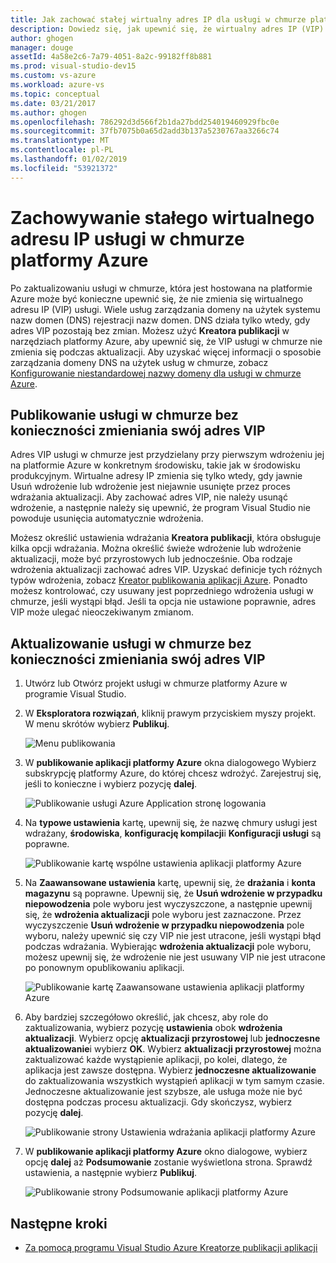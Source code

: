 ```yaml
---
title: Jak zachować stałej wirtualny adres IP dla usługi w chmurze platformy Azure | Dokumentacja firmy Microsoft
description: Dowiedz się, jak upewnić się, że wirtualny adres IP (VIP) usługi w chmurze platformy Azure nie zmienia się.
author: ghogen
manager: douge
assetId: 4a58e2c6-7a79-4051-8a2c-99182ff8b881
ms.prod: visual-studio-dev15
ms.custom: vs-azure
ms.workload: azure-vs
ms.topic: conceptual
ms.date: 03/21/2017
ms.author: ghogen
ms.openlocfilehash: 786292d3d566f2b1da27bdd254019460929fbc0e
ms.sourcegitcommit: 37fb7075b0a65d2add3b137a5230767aa3266c74
ms.translationtype: MT
ms.contentlocale: pl-PL
ms.lasthandoff: 01/02/2019
ms.locfileid: "53921372"
---
```

# <a name="retain-a-constant-virtual-ip-address-for-an-azure-cloud-service"></a>Zachowywanie stałego wirtualnego adresu IP usługi w chmurze platformy Azure
Po zaktualizowaniu usługi w chmurze, która jest hostowana na platformie Azure może być konieczne upewnić się, że nie zmienia się wirtualnego adresu IP (VIP) usługi. Wiele usług zarządzania domeny na użytek systemu nazw domen (DNS) rejestracji nazw domen. DNS działa tylko wtedy, gdy adres VIP pozostają bez zmian. Możesz użyć **Kreatora publikacji** w narzędziach platformy Azure, aby upewnić się, że VIP usługi w chmurze nie zmienia się podczas aktualizacji. Aby uzyskać więcej informacji o sposobie zarządzania domeny DNS na użytek usług w chmurze, zobacz [Konfigurowanie niestandardowej nazwy domeny dla usługi w chmurze Azure](/azure/cloud-services/cloud-services-custom-domain-name-portal).

## <a name="publish-a-cloud-service-without-changing-its-vip"></a>Publikowanie usługi w chmurze bez konieczności zmieniania swój adres VIP
Adres VIP usługi w chmurze jest przydzielany przy pierwszym wdrożeniu jej na platformie Azure w konkretnym środowisku, takie jak w środowisku produkcyjnym. Wirtualne adresy IP zmienia się tylko wtedy, gdy jawnie Usuń wdrożenie lub wdrożenie jest niejawnie usunięte przez proces wdrażania aktualizacji. Aby zachować adres VIP, nie należy usunąć wdrożenie, a następnie należy się upewnić, że program Visual Studio nie powoduje usunięcia automatycznie wdrożenia. 

Możesz określić ustawienia wdrażania **Kreatora publikacji**, która obsługuje kilka opcji wdrażania. Można określić świeże wdrożenie lub wdrożenie aktualizacji, może być przyrostowych lub jednocześnie. Oba rodzaje wdrożenia aktualizacji zachować adres VIP. Uzyskać definicje tych różnych typów wdrożenia, zobacz [Kreator publikowania aplikacji Azure](vs-azure-tools-publish-azure-application-wizard.md). Ponadto możesz kontrolować, czy usuwany jest poprzedniego wdrożenia usługi w chmurze, jeśli wystąpi błąd. Jeśli ta opcja nie ustawione poprawnie, adres VIP może ulegać nieoczekiwanym zmianom.

## <a name="update-a-cloud-service-without-changing-its-vip"></a>Aktualizowanie usługi w chmurze bez konieczności zmieniania swój adres VIP
1. Utwórz lub Otwórz projekt usługi w chmurze platformy Azure w programie Visual Studio. 

2. W **Eksploratora rozwiązań**, kliknij prawym przyciskiem myszy projekt. W menu skrótów wybierz **Publikuj**.

    ![Menu publikowania](./media/vs-azure-tools-cloud-service-retain-a-constant-virtual-ip-address/solution-explorer-publish-menu.png)

3. W **publikowanie aplikacji platformy Azure** okna dialogowego Wybierz subskrypcję platformy Azure, do której chcesz wdrożyć. Zarejestruj się, jeśli to konieczne i wybierz pozycję **dalej**.

    ![Publikowanie usługi Azure Application stronę logowania](./media/vs-azure-tools-cloud-service-retain-a-constant-virtual-ip-address/azure-publish-signin.png)

4. Na **typowe ustawienia** kartę, upewnij się, że nazwę chmury usługi jest wdrażany, **środowiska**, **konfigurację kompilacji**i **Konfiguracji usługi** są poprawne.

    ![Publikowanie kartę wspólne ustawienia aplikacji platformy Azure](./media/vs-azure-tools-cloud-service-retain-a-constant-virtual-ip-address/azure-publish-common-settings.png)

5. Na **Zaawansowane ustawienia** kartę, upewnij się, że **drażania** i **konta magazynu** są poprawne. Upewnij się, że **Usuń wdrożenie w przypadku niepowodzenia** pole wyboru jest wyczyszczone, a następnie upewnij się, że **wdrożenia aktualizacji** pole wyboru jest zaznaczone. Przez wyczyszczenie **Usuń wdrożenie w przypadku niepowodzenia** pole wyboru, należy upewnić się czy VIP nie jest utracone, jeśli wystąpi błąd podczas wdrażania. Wybierając **wdrożenia aktualizacji** pole wyboru, możesz upewnij się, że wdrożenie nie jest usuwany VIP nie jest utracone po ponownym opublikowaniu aplikacji. 

    ![Publikowanie kartę Zaawansowane ustawienia aplikacji platformy Azure](./media/vs-azure-tools-cloud-service-retain-a-constant-virtual-ip-address/azure-publish-advanced-settings.png)

6. Aby bardziej szczegółowo określić, jak chcesz, aby role do zaktualizowania, wybierz pozycję **ustawienia** obok **wdrożenia aktualizacji**. Wybierz opcję **aktualizacji przyrostowej** lub **jednoczesne aktualizowanie**i wybierz **OK**. Wybierz **aktualizacji przyrostowej** można zaktualizować każde wystąpienie aplikacji, po kolei, dlatego, że aplikacja jest zawsze dostępna. Wybierz **jednoczesne aktualizowanie** do zaktualizowania wszystkich wystąpień aplikacji w tym samym czasie. Jednoczesne aktualizowanie jest szybsze, ale usługa może nie być dostępna podczas procesu aktualizacji. Gdy skończysz, wybierz pozycję **dalej**.

    ![Publikowanie strony Ustawienia wdrażania aplikacji platformy Azure](./media/vs-azure-tools-cloud-service-retain-a-constant-virtual-ip-address/azure-publish-deployment-update-settings.png)

7. W **publikowanie aplikacji platformy Azure** okno dialogowe, wybierz opcję **dalej** aż **Podsumowanie** zostanie wyświetlona strona. Sprawdź ustawienia, a następnie wybierz **Publikuj**.
   
    ![Publikowanie strony Podsumowanie aplikacji platformy Azure](./media/vs-azure-tools-cloud-service-retain-a-constant-virtual-ip-address/azure-publish-summary.png)

## <a name="next-steps"></a>Następne kroki
- [Za pomocą programu Visual Studio Azure Kreatorze publikacji aplikacji](vs-azure-tools-publish-azure-application-wizard.md)
